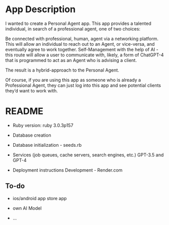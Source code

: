 # App Description 

I wanted to create a Personal Agent app.  This app provides a talented individual, in search of a professional agent, one of two choices: 

Be connected with professional, human, agent via a networking platform.  This will allow an individual to reach out to an Agent, or vice-versa, and eventually agree to work together. 
Self-Management with the help of AI - this route will allow a user to communicate with, likely, a form of ChatGPT-4 that is programmed to act as an Agent who is advising a client. 

The result is a hybrid-approach to the Personal Agent.

Of course, if you are using this app as someone who is already a Professional Agent, they can just log into this app and see potential clients they’d want to work with. 


# README

* Ruby version: ruby 3.0.3p157

* Database creation

* Database initialization - seeds.rb

* Services (job queues, cache servers, search engines, etc.) GPT-3.5 and GPT-4

* Deployment instructions Development - Render.com

## To-do

* ios/android app store app
* own AI Model

* ...
